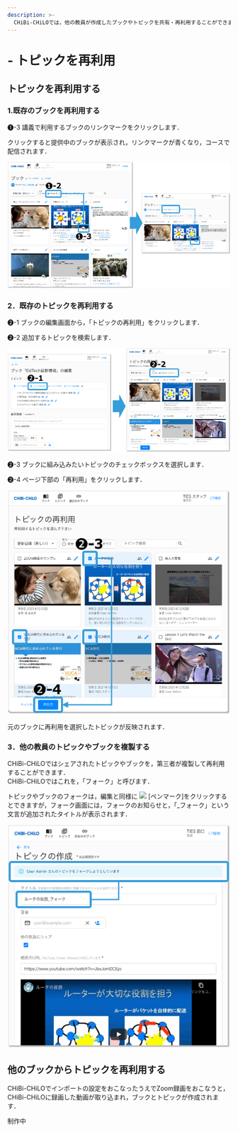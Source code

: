 ```yaml
---
description: >-
  CHiBi-CHiLOでは，他の教員が作成したブックやトピックを共有・再利用することができます．ただし，トピックやブックを作成した教員が，元のトピックやブックを変更・削除すると，再利用先のトピックやブックも変更・削除されます．また，シェアを停止すると見えなくなります．
---
```


# - トピックを再利用

## トピックを再利用する

### 1.既存のブックを再利用する

❶-3 講義で利用するブックのリンクマークをクリックします．

クリックすると提供中のブックが表示され，リンクマークが青くなり，コースで配信されます．

![](<../.gitbook/assets/image (422).png>)

### 2．既存のトピックを再利用する

❷-1 ブックの編集画面から，「トピックの再利用」をクリックします．

❷-2 追加するトピックを検索します．

![](<../.gitbook/assets/image (289).png>)

❷-3 ブックに組み込みたいトピックのチェックボックスを選択します．

❷-4 ページ下部の「再利用」をクリックします．

![](<../.gitbook/assets/image (218).png>)

元のブックに再利用を選択したトピックが反映されます．

### 3．他の教員のトピックやブックを複製する

CHiBi-CHiLOではシェアされたトピックやブックを，第三者が複製して再利用することができます．\
CHiBi-CHiLOではこれを，「フォーク」と呼びます．

トピックやブックのフォークは，編集と同様に ![](../operation/book/.gitbook/assets/image%20\(49\).png) \[ペンマーク]をクリックするとできますが，フォーク画面には，フォークのお知らせと，「\_フォーク」という文言が追加されたタイトルが表示されます．

![](<../.gitbook/assets/image (144).png>)

## 他のブックからトピックを再利用する

CHiBi-CHiLOでインポートの設定をおこなったうえでZoom録画をおこなうと，CHiBi-CHiLOに録画した動画が取り込まれ，ブックとトピックが作成されます．

制作中
